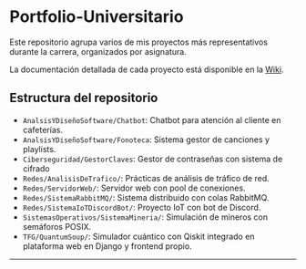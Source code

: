 # Portfolio-Universitario
Este repositorio agrupa varios de mis proyectos más representativos durante la carrera, organizados por asignatura.

La documentación detallada de cada proyecto está disponible en la [Wiki](../../wiki).

## Estructura del repositorio

- `AnalsisYDiseñoSoftware/Chatbot`: Chatbot para atención al cliente en cafeterías.
- `AnalsisYDiseñoSoftware/Fonoteca`: Sistema gestor de canciones y playlists.
- `Ciberseguridad/GestorClaves`: Gestor de contraseñas con sistema de cifrado
- `Redes/AnalisisDeTrafico/`: Prácticas de análisis de tráfico de red.
- `Redes/ServidorWeb/`: Servidor web con pool de conexiones.
- `Redes/SistemaRabbitMQ/`: Sistema distribuido con colas RabbitMQ.
- `Redes/SistemaIoTDiscordBot/`: Proyecto IoT con bot de Discord.
- `SistemasOperativos/SistemaMineria/`: Simulación de mineros con semáforos POSIX.
- `TFG/QuantumSoup/`: Simulador cuántico con Qiskit integrado en plataforma web en Django y frontend propio.

---







